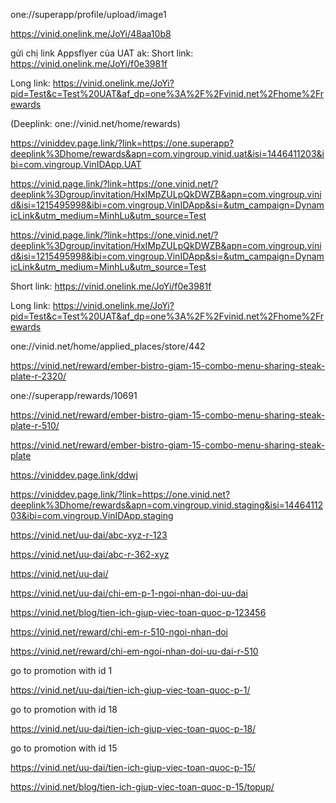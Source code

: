  one://superapp/profile/upload/image1 


https://vinid.onelink.me/JoYi/48aa10b8




gửi chị link Appsflyer của UAT ak:
Short link: https://vinid.onelink.me/JoYi/f0e3981f


Long link: https://vinid.onelink.me/JoYi?pid=Test&c=Test%20UAT&af_dp=one%3A%2F%2Fvinid.net%2Fhome%2Frewards


(Deeplink: one://vinid.net/home/rewards)






https://viniddev.page.link/?link=https://one.superapp?deeplink%3Dhome/rewards&apn=com.vingroup.vinid.uat&isi=1446411203&ibi=com.vingroup.VinIDApp.UAT



https://vinid.page.link/?link=https://one.vinid.net/?deeplink%3Dgroup/invitation/HxIMpZULpQkDWZB&apn=com.vingroup.vinid&isi=1215495998&ibi=com.vingroup.VinIDApp&si=&utm_campaign=DynamicLink&utm_medium=MinhLu&utm_source=Test


https://vinid.page.link/?link=https://one.vinid.net/?deeplink%3Dgroup/invitation/HxIMpZULpQkDWZB&apn=com.vingroup.vinid&isi=1215495998&ibi=com.vingroup.VinIDApp&si=&utm_campaign=DynamicLink&utm_medium=MinhLu&utm_source=Test




Short link: https://vinid.onelink.me/JoYi/f0e3981f


Long link: https://vinid.onelink.me/JoYi?pid=Test&c=Test%20UAT&af_dp=one%3A%2F%2Fvinid.net%2Fhome%2Frewards



one://vinid.net/home/applied_places/store/442


https://vinid.net/reward/ember-bistro-giam-15-combo-menu-sharing-steak-plate-r-2320/




one://superapp/rewards/10691

https://vinid.net/reward/ember-bistro-giam-15-combo-menu-sharing-steak-plate-r-510/



https://vinid.net/reward/ember-bistro-giam-15-combo-menu-sharing-steak-plate


https://viniddev.page.link/ddwj


https://viniddev.page.link/?link=https://one.vinid.net?deeplink%3Dhome/rewards&apn=com.vingroup.vinid.staging&isi=1446411203&ibi=com.vingroup.VinIDApp.staging





https://vinid.net/uu-dai/abc-xyz-r-123 



https://vinid.net/uu-dai/abc-r-362-xyz

https://vinid.net/uu-dai/


https://vinid.net/uu-dai/chi-em-p-1-ngoi-nhan-doi-uu-dai


https://vinid.net/blog/tien-ich-giup-viec-toan-quoc-p-123456




https://vinid.net/reward/chi-em-r-510-ngoi-nhan-doi



https://vinid.net/reward/chi-em-ngoi-nhan-doi-uu-dai-r-510



go to promotion with id 1

https://vinid.net/uu-dai/tien-ich-giup-viec-toan-quoc-p-1/


go to promotion with id 18

https://vinid.net/uu-dai/tien-ich-giup-viec-toan-quoc-p-18/


go to promotion with id 15

https://vinid.net/uu-dai/tien-ich-giup-viec-toan-quoc-p-15/



https://vinid.net/blog/tien-ich-giup-viec-toan-quoc-p-15/topup/


